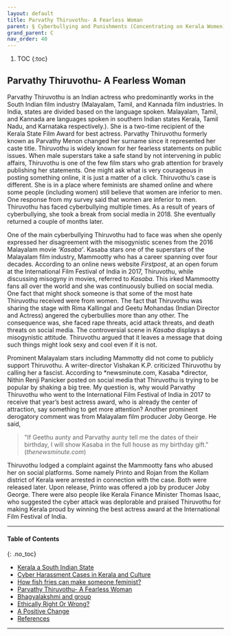 ```yaml
---
layout: default
title: Parvathy Thiruvothu- A Fearless Woman 
parent: § Cyberbullying and Punishments (Concentrating on Kerala Women) 
grand_parent: C
nav_order: 40 
---
```

<style>
.dont-break-out {
  /* These are technically the same, but use both */
  overflow-wrap: break-word;
  word-wrap: break-word;

     -ms-word-break: break-all;
  /* This is the dangerous one in WebKit, as it breaks things wherever */
  word-break: break-all;
  /* Instead use this non-standard one: */
  word-break: break-word;
}

.youtube-container {
    position: relative;
    width: 100%;
    height: 0;
    padding-bottom: 56.25%;
}
.youtube-video {
    position: absolute;
    top: 0;
    left: 0;
    width: 100%;
    height: 100%;
}

</style>

<div class="dont-break-out" markdown="1">

1. TOC
{:toc}

## Parvathy Thiruvothu- A Fearless Woman

Parvathy Thiruvothu is an Indian actress who predominantly works in the South Indian film industry (Malayalam, Tamil, and Kannada film industries. In India, states are divided based on the language spoken. Malayalam, Tamil, and Kannada are languages spoken in southern Indian states Kerala, Tamil Nadu, and Karnataka respectively.). She is a two-time recipient of the Kerala State Film Award for best actress. Parvathy Thiruvothu formerly known as Parvathy Menon changed her surname since it represented her caste title. Thiruvothu is widely known for her fearless statements on public issues. When male superstars take a safe stand by not intervening in public affairs, Thiruvothu is one of the few film stars who grab attention for bravely publishing her statements. One might ask what is very courageous in posting something online, it is just a matter of a click. Thiruvothu’s case is different. She is in a place where feminists are shamed online and where some people (including women) still believe that women are inferior to men. One response from my survey said that women are inferior to men. Thiruvothu has faced cyberbullying multiple times. As a result of years of cyberbullying, she took a break from social media in 2018. She eventually returned a couple of months later.

One of the main cyberbullying Thiruvothu had to face was when she openly expressed her disagreement with the misogynistic scenes from the 2016 Malayalam movie *‘Kasaba’*. Kasaba stars one of the superstars of the Malayalam film industry, Mammootty who has a career spanning over four decades. According to an online news website *Firstpost*, at an open forum at the International Film Festival of India in 2017, Thiruvothu, while discussing misogyny in movies, referred to *Kasaba*. This irked Mammootty fans all over the world and she was continuously bullied on social media. One fact that might shock someone is that some of the most hate Thiruvothu received were from women. The fact that Thiruvothu was sharing the stage with Rima Kallingal and Geetu Mohandas (Indian Director and Actress) angered the cyberbullies more than any other. The consequence was, she faced rape threats, acid attack threats, and death threats on social media. The controversial scene in *Kasaba* displays a misogynistic attitude. Thiruvothu argued that it leaves a message that doing such things might look sexy and cool even if it is not.

Prominent Malayalam stars including Mammotty did not come to publicly support Thiruvothu. A writer-director Vishakan K.P. criticized Thiruvothu by calling her a fascist. According to *newsminute.com, Kasaba *director, Nithin Renji Panicker posted on social media that Thiruvothu is trying to be popular by shaking a big tree. My question is, why would Parvathy Thiruvothu who went to the International Film Festival of India in 2017 to receive that year’s best actress award, who is already the center of attraction, say something to get more attention? Another prominent derogatory comment was from Malayalam film producer Joby George. He said,

> "If Geethu aunty and Parvathy aunty tell me the dates of their birthday, I will show Kasaba in the full house as my birthday gift." (*thenewsminute.com*)

Thiruvothu lodged a complaint against the Mammootty fans who abused her on social platforms. Some namely Printo and Rojan from the Kollam district of Kerala were arrested in connection with the case. Both were released later. Upon release, Printo was offered a job by producer Joby George. There were also people like Kerala Finance Minister Thomas Isaac, who suggested the cyber attack was deplorable and praised Thiruvothu for making Kerala proud by winning the best actress award at the International Film Festival of India.

***

#### Table of Contents
{: .no_toc}

<ul><li> <a href="/docs/C/Cyberbullying-and-Punishments-Concentrating-on-Kerala-Women-1/">Kerala a South Indian State</a></li><li> <a href="/docs/C/Cyberbullying-and-Punishments-Concentrating-on-Kerala-Women-2/">Cyber Harassment Cases in Kerala and Culture</a></li><li> <a href="/docs/C/Cyberbullying-and-Punishments-Concentrating-on-Kerala-Women-3/">How fish fries can make someone feminist?</a></li><li> <a href="/docs/C/Cyberbullying-and-Punishments-Concentrating-on-Kerala-Women-4/">Parvathy Thiruvothu- A Fearless Woman</a></li><li> <a href="/docs/C/Cyberbullying-and-Punishments-Concentrating-on-Kerala-Women-5/">Bhagyalakshmi and group</a></li><li> <a href="/docs/C/Cyberbullying-and-Punishments-Concentrating-on-Kerala-Women-6/">Ethically Right Or Wrong?</a></li><li> <a href="/docs/C/Cyberbullying-and-Punishments-Concentrating-on-Kerala-Women-7/">A Positive Change</a></li><li> <a href="/docs/C/Cyberbullying-and-Punishments-Concentrating-on-Kerala-Women-8/">References</a></li></ul>

***

</div>
